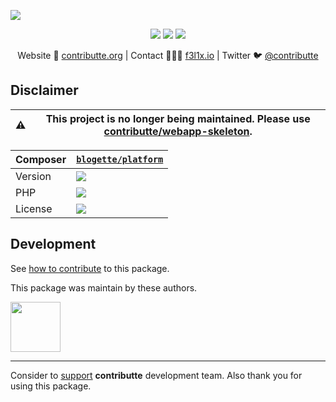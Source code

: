 ![](https://heatbadger.now.sh/github/readme/contributte/blogette/?deprecated=1)

<p align=center>
    <a href="https://bit.ly/ctteg"><img src="https://badgen.net/badge/support/gitter/cyan"></a>
    <a href="https://bit.ly/cttfo"><img src="https://badgen.net/badge/support/forum/yellow"></a>
    <a href="https://contributte.org/partners.html"><img src="https://badgen.net/badge/sponsor/donations/F96854"></a>
</p>

<p align=center>
    Website 🚀 <a href="https://contributte.org">contributte.org</a> | Contact 👨🏻‍💻 <a href="https://f3l1x.io">f3l1x.io</a> | Twitter 🐦 <a href="https://twitter.com/contributte">@contributte</a>
</p>

## Disclaimer

| :warning: | This project is no longer being maintained. Please use [contributte/webapp-skeleton](https://github.com/contributte/webapp-skeleton).
|---|---|

| Composer | [`blogette/platform`](https://packagist.org/packages/blogette/platform) |
|---| --- |
| Version | ![](https://badgen.net/packagist/v/blogette/platform) |
| PHP | ![](https://badgen.net/packagist/php/blogette/platform) |
| License | ![](https://badgen.net/github/license/blogette/platform) |

## Development

See [how to contribute](https://contributte.org/contributing.html) to this package.

This package was maintain by these authors.

<a href="https://github.com/f3l1x">
  <img width="80" height="80" src="https://avatars2.githubusercontent.com/u/538058?v=3&s=80">
</a>

-----

Consider to [support](https://contributte.org/partners.html) **contributte** development team.
Also thank you for using this package.
